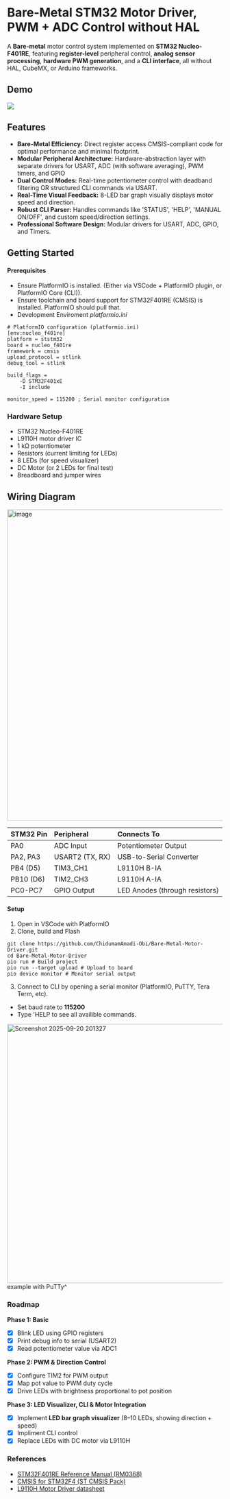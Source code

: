 # Bare-Metal STM32 Motor Driver, PWM + ADC Control without HAL
A **Bare-metal** motor control system implemented on **STM32 Nucleo-F401RE**, featuring **register-level** peripheral control, **analog sensor processing**, **hardware PWM generation**, and a **CLI interface**, all without HAL, CubeMX, or Arduino frameworks.

## Demo

[](https://github.com/user-attachments/assets/d7ecb600-70b1-4224-a463-c9ccc152d153)

![](https://github.com/user-attachments/assets/d7ecb600-70b1-4224-a463-c9ccc152d153)

## Features
* **Bare-Metal Efficiency:** Direct register access CMSIS-compliant code for optimal performance and minimal footprint.
* **Modular Peripheral Architecture:** Hardware-abstraction layer with separate drivers for USART, ADC (with software averaging), PWM timers, and GPIO
* **Dual Control Modes:** Real-time potentiometer control with deadband filtering OR structured CLI commands via USART.
* **Real-Time Visual Feedback:** 8-LED bar graph visually displays motor speed and direction.
* **Robust CLI Parser:** Handles commands like 'STATUS', 'HELP', 'MANUAL ON/OFF', and custom speed/direction settings.
* **Professional Software Design:** Modular drivers for USART, ADC, GPIO, and Timers.

## Getting Started
#### Prerequisites
* Ensure PlatformIO is installed. (Either via VSCode + PlatformIO plugin, or PlatformIO Core (CLI)).
* Ensure toolchain and board support for STM32F401RE (CMSIS) is installed. PlatformIO should pull that.
* Development Enviroment *platformio.ini*
```
# PlatformIO configuration (platformio.ini)
[env:nucleo_f401re]
platform = ststm32
board = nucleo_f401re
framework = cmsis
upload_protocol = stlink
debug_tool = stlink

build_flags = 
    -D STM32F401xE
    -I include

monitor_speed = 115200 ; Serial monitor configuration
```

### Hardware Setup
* STM32 Nucleo-F401RE
* L9110H motor driver IC
* 1 kΩ potentiometer
* Resistors (current limiting for LEDs)
* 8 LEDs (for speed visualizer)
* DC Motor (or 2 LEDs for final test)
* Breadboard and jumper wires

## Wiring Diagram
<img width="960" height="726" alt="image" src="https://github.com/user-attachments/assets/4e092f7e-d035-4e28-b9d7-7e0af5d8cbf4" />

| STM32 Pin | Peripheral | Connects To |
| :--- | :--- | :--- |
| PA0 | ADC Input | Potentiometer Output |
| PA2, PA3 | USART2 (TX, RX) | USB-to-Serial Converter |
| PB4 (D5) | TIM3_CH1 | L9110H B-IA |
| PB10 (D6) | TIM2_CH3 | L9110H A-IA |
| PC0-PC7 | GPIO Output | LED Anodes (through resistors) |

#### Setup
1) Open in VSCode with PlatformIO
2) Clone, build and Flash
```
git clone https://github.com/ChidumamAmadi-Obi/Bare-Metal-Motor-Driver.git
cd Bare-Metal-Motor-Driver
pio run # Build project
pio run --target upload # Upload to board
pio device monitor # Monitor serial output
```
3) Connect to CLI by opening a serial monitor (PlatformIO, PuTTY, Tera Term, etc).
* Set baud rate to **115200**
* Type 'HELP to see all availible commands.

<img width="1919" height="604" alt="Screenshot 2025-09-20 201327" src="https://github.com/user-attachments/assets/3dac693f-57d9-44b9-9bce-12d07e34c10a" />
example with PuTTy^

### Roadmap
**Phase 1: Basic**
 - [x]  Blink LED using GPIO registers
 - [x]  Print debug info to serial (USART2)
 - [x]  Read potentiometer value via ADC1

**Phase 2: PWM & Direction Control**
 - [x] Configure TIM2 for PWM output
 - [x] Map pot value to PWM duty cycle
 - [x] Drive LEDs with brightness proportional to pot position

**Phase 3: LED Visualizer, CLI & Motor Integration**
 - [x] Implement **LED bar graph visualizer** (8–10 LEDs, showing direction + speed)
 - [x] Impliment CLI control
 - [x] Replace LEDs with DC motor via L9110H

### References
* [STM32F401RE Reference Manual (RM0368)](https://www.st.com/resource/en/reference_manual/rm0368-stm32f401xbc-and-stm32f401xde-advanced-armbased-32bit-mcus-stmicroelectronics.pdf)
* [CMSIS for STM32F4 (ST CMSIS Pack)](https://github.com/STMicroelectronics/cmsis-device-f4)
* [L9110H Motor Driver datasheet](https://cdn-shop.adafruit.com/product-files/4489/4489_datasheet-l9110.pdf)

